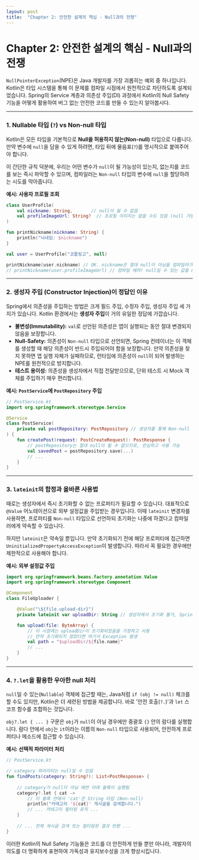 ```yaml
---
layout: post
title:  "Chapter 2: 안전한 설계의 핵심 - Null과의 전쟁"
---
```

# Chapter 2: 안전한 설계의 핵심 - Null과의 전쟁

`NullPointerException`(NPE)은 Java 개발자를 가장 괴롭히는 예외 중 하나입니다. Kotlin은 타입 시스템을 통해 이 문제를 컴파일 시점에서 원천적으로 차단하도록 설계되었습니다. Spring의 Service 계층과 의존성 주입(DI) 과정에서 Kotlin의 Null Safety 기능을 어떻게 활용하여 버그 없는 안전한 코드를 만들 수 있는지 알아봅시다.

---

### 1. Nullable 타입 (`?`) vs Non-null 타입

Kotlin은 모든 타입을 기본적으로 **Null을 허용하지 않는(Non-null)** 타입으로 다룹니다. 만약 변수에 `null`을 담을 수 있게 하려면, 타입 뒤에 물음표(`?`)를 명시적으로 붙여주어야 합니다.

이 간단한 규칙 덕분에, 우리는 어떤 변수가 `null`이 될 가능성이 있는지, 없는지를 코드를 보는 즉시 파악할 수 있으며, 컴파일러는 `Non-null` 타입의 변수에 `null`을 할당하려는 시도를 막아줍니다.

**예시: 사용자 프로필 조회**

```kotlin
class UserProfile(
    val nickname: String,       // null이 될 수 없음
    val profileImageUrl: String?  // 프로필 이미지는 없을 수도 있음 (null 가능)
)

fun printNickname(nickname: String) {
    println("닉네임: $nickname")
}

val user = UserProfile("코틀링고", null)

printNickname(user.nickname) // OK. nickname은 절대 null이 아님을 컴파일러가 보장
// printNickname(user.profileImageUrl) // 컴파일 에러! null일 수 있는 값을 null을 허용하지 않는 파라미터에 넘길 수 없음
```

---

### 2. 생성자 주입 (Constructor Injection)이 정답인 이유

Spring에서 의존성을 주입하는 방법은 크게 필드 주입, 수정자 주입, 생성자 주입 세 가지가 있습니다. Kotlin 환경에서는 **생성자 주입**이 거의 유일한 정답에 가깝습니다.

- **불변성(Immutability):** `val`로 선언된 의존성은 앱이 실행되는 동안 절대 변경되지 않음을 보장합니다.
- **Null-Safety:** 의존성이 `Non-null` 타입으로 선언되면, Spring 컨테이너는 이 객체를 생성할 때 해당 의존성이 반드시 주입되어야 함을 보장합니다. 만약 의존성을 찾지 못하면 앱 실행 자체가 실패하므로, 런타임에 의존성이 `null`이 되어 발생하는 NPE를 원천적으로 방지합니다.
- **테스트 용이성:** 의존성을 생성자에서 직접 전달받으므로, 단위 테스트 시 Mock 객체를 주입하기 매우 편리합니다.

**예시: `PostService`에 `PostRepository` 주입**

```kotlin
// PostService.kt
import org.springframework.stereotype.Service

@Service
class PostService(
    private val postRepository: PostRepository // 생성자를 통해 Non-null 타입으로 주입
) {
    fun createPost(request: PostCreateRequest): PostResponse {
        // postRepository는 절대 null이 될 수 없으므로, 안심하고 사용 가능
        val savedPost = postRepository.save(...)
        // ...
    }
}
```

---

### 3. `lateinit`의 함정과 올바른 사용법

때로는 생성자에서 즉시 초기화할 수 없는 프로퍼티가 필요할 수 있습니다. 대표적으로 `@Value` 어노테이션으로 외부 설정값을 주입받는 경우입니다. 이때 `lateinit` 변경자를 사용하면, 프로퍼티를 `Non-null` 타입으로 선언하되 초기화는 나중에 하겠다고 컴파일러에게 약속할 수 있습니다.

하지만 `lateinit`은 약속일 뿐입니다. 만약 초기화되기 전에 해당 프로퍼티에 접근하면 `UninitializedPropertyAccessException`이 발생합니다. 따라서 꼭 필요한 경우에만 제한적으로 사용해야 합니다.

**예시: 외부 설정값 주입**

```kotlin
import org.springframework.beans.factory.annotation.Value
import org.springframework.stereotype.Component

@Component
class FileUploader {

    @Value("\${file.upload-dir}")
    private lateinit var uploadDir: String // 생성자에서 초기화 불가, Spring이 나중에 주입해줌

    fun upload(file: ByteArray) {
        // 이 시점에는 uploadDir이 초기화되었음을 가정하고 사용
        // 만약 초기화되지 않았다면 여기서 Exception 발생
        val path = "$uploadDir/${file.name}"
        // ...
    }
}
```

---

### 4. `?.let`을 활용한 우아한 null 처리

`null`일 수 있는(`Nullable`) 객체에 접근할 때는, Java처럼 `if (obj != null)` 체크를 할 수도 있지만, Kotlin은 더 세련된 방법을 제공합니다. 바로 '안전 호출(`?.`)'과 `let` 스코프 함수를 조합하는 것입니다.

`obj?.let { ... }` 구문은 `obj`가 `null`이 아닐 경우에만 중괄호 `{}` 안의 람다를 실행합니다. 람다 안에서 `obj`는 `it`이라는 이름의 `Non-null` 타입으로 사용되어, 안전하게 프로퍼티나 메소드에 접근할 수 있습니다.

**예시: 선택적 파라미터 처리**

```kotlin
// PostService.kt

// category 파라미터는 null일 수 있음
fun findPosts(category: String?): List<PostResponse> {
    
    // category가 null이 아닐 때만 아래 블록이 실행됨
    category?.let { cat ->
        // 이 블록 안에서 'cat'은 String 타입 (Non-null)
        println("카테고리 '${cat}' 게시글을 검색합니다.")
        // ... 카테고리 필터링 로직 ...
    }
    
    // ... 전체 게시글 검색 또는 필터링된 결과 반환 ...
}
```
이러한 Kotlin의 Null Safety 기능들은 코드를 더 안전하게 만들 뿐만 아니라, 개발자의 의도를 더 명확하게 표현하여 가독성과 유지보수성을 크게 향상시킵니다. 